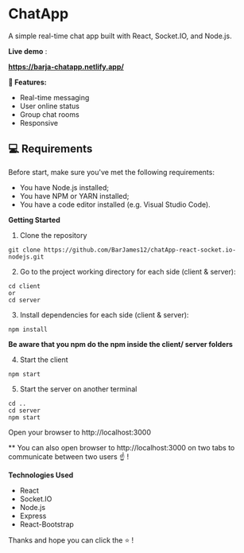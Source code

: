 # ChatApp

A simple real-time chat app built with React, Socket.IO, and Node.js.

**Live demo** :

**https://barja-chatapp.netlify.app/**

**🎯 Features:**

- Real-time messaging
- User online status
- Group chat rooms
- Responsive

## 💻 Requirements
Before start, make sure you've met the following requirements:
* You have Node.js installed;
* You have NPM or YARN installed;
* You have a code editor installed (e.g. Visual Studio Code).


**Getting Started**

1. Clone the repository

```node
git clone https://github.com/BarJames12/chatApp-react-socket.io-nodejs.git

```

2. Go to the project working directory for each side (client & server):

```node
cd client
or
cd server
```

3. Install dependencies for each side (client & server):

```node
npm install
```

**Be aware that you npm do the npm inside the client/ server folders**

4. Start the client

```node
npm start
```

5. Start the server on another terminal

```node
cd ..
cd server
npm start
```

Open your browser to http://localhost:3000

\*\* You can also open browser to http://localhost:3000 on two tabs to communicate between two users ☝️ !

**Technologies Used**

- React
- Socket.IO
- Node.js
- Express
- React-Bootstrap

Thanks and hope you can click the ⭐ !
